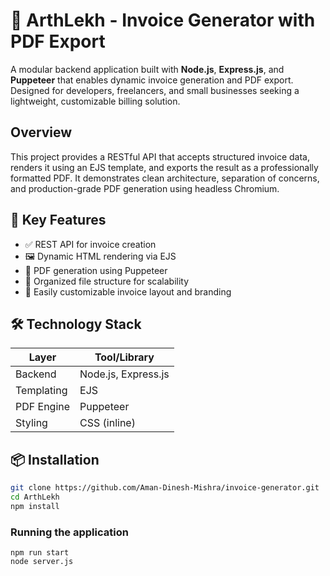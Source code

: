 # 🧾 ArthLekh -  Invoice Generator with PDF Export

A modular backend application built with **Node.js**, **Express.js**, and **Puppeteer** that enables dynamic invoice generation and PDF export. Designed for developers, freelancers, and small businesses seeking a lightweight, customizable billing solution.


##  Overview

This project provides a RESTful API that accepts structured invoice data, renders it using an EJS template, and exports the result as a professionally formatted PDF. It demonstrates clean architecture, separation of concerns, and production-grade PDF generation using headless Chromium.


## 🎯 Key Features

- ✅ REST API for invoice creation
- 🖼️ Dynamic HTML rendering via EJS
- 📄 PDF generation using Puppeteer
- 📁 Organized file structure for scalability
- 🧰 Easily customizable invoice layout and branding

## 🛠️ Technology Stack

| Layer         | Tool/Library       |
|---------------|--------------------|
| Backend       | Node.js, Express.js |
| Templating    | EJS                 |
| PDF Engine    | Puppeteer           |
| Styling       | CSS (inline)        |

## 📦 Installation

```bash
git clone https://github.com/Aman-Dinesh-Mishra/invoice-generator.git
cd ArthLekh
npm install
```
### Running the application
```
npm run start
node server.js
```

